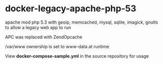 # docker-legacy-apache-php-53
apache mod php 5.3 with geoip, memcached, mysql, sqlite, imagick, gnutls to allow a legacy web app to run

APC was replaced with ZendOpcache

/var/www ownership is set to www-data at runtime

View **docker-compose-sample.yml** in the source repository for usage
